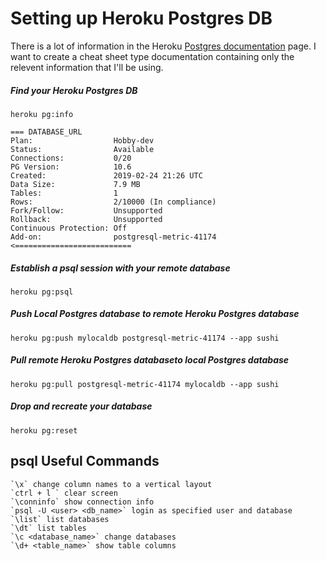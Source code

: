 # Setting up Heroku Postgres DB
There is a lot of information in the Heroku [Postgres documentation](https://devcenter.heroku.com/articles/heroku-postgresql) page. I want to create a cheat sheet type documentation containing only the relevent information that I'll be using.

##### Find your Heroku Postgres DB
`heroku pg:info`

```
=== DATABASE_URL
Plan:                  Hobby-dev
Status:                Available
Connections:           0/20
PG Version:            10.6
Created:               2019-02-24 21:26 UTC
Data Size:             7.9 MB
Tables:                1
Rows:                  2/10000 (In compliance)
Fork/Follow:           Unsupported
Rollback:              Unsupported
Continuous Protection: Off
Add-on:                postgresql-metric-41174 <==========================
```

##### Establish a psql session with your remote database
`heroku pg:psql`

##### Push Local Postgres database to remote Heroku Postgres database
`heroku pg:push mylocaldb postgresql-metric-41174 --app sushi`

##### Pull remote Heroku Postgres databaseto local Postgres database
`heroku pg:pull postgresql-metric-41174 mylocaldb --app sushi`

##### Drop and recreate your database
`heroku pg:reset`

## psql Useful Commands
```
`\x` change column names to a vertical layout
`ctrl + l ` clear screen
`\conninfo` show connection info
`psql -U <user> <db_name>` login as specified user and database
`\list` list databases
`\dt` list tables
`\c <database_name>` change databases
`\d+ <table_name>` show table columns
```
